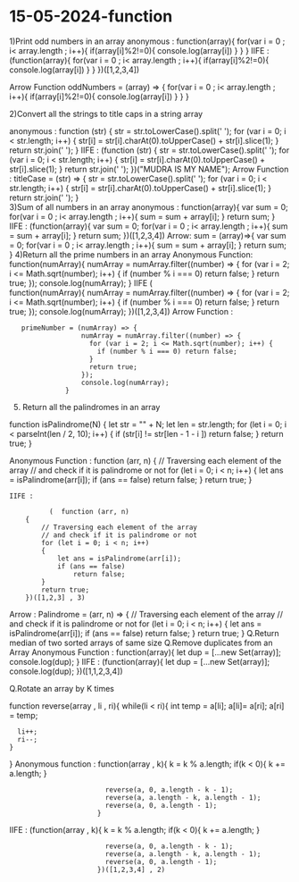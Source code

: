 # 15-05-2024-function

1)Print odd numbers in an array
anonymous  :  function(array){
                  for(var i = 0 ; i< array.length ; i++){
                        if(array[i]%2!=0){
                           console.log(array[i])
                        } 
                   }
                }
IIFE :       (function(array){
             for(var i = 0 ; i< array.length ; i++){
                        if(array[i]%2!=0){
                           console.log(array[i])
                        } 
                   }
             })([1,2,3,4])
             
Arrow Function    oddNumbers = (array) => {
                   for(var i = 0 ; i< array.length ; i++){
                        if(array[i]%2!=0){
                           console.log(array[i])
                        } 
                   }
                        }
                        
   2)Convert all the strings to title caps in a string array
   
 anonymous :   function (str) {
                    str = str.toLowerCase().split(' ');
                    for (var i = 0; i < str.length; i++) {
                      str[i] = str[i].charAt(0).toUpperCase() + str[i].slice(1); 
                    } 
                    return str.join(' ');
                  }
IIFE : (function (str) {
                    str = str.toLowerCase().split(' ');
                    for (var i = 0; i < str.length; i++) {
                      str[i] = str[i].charAt(0).toUpperCase() + str[i].slice(1); 
                    } 
                    return str.join(' ');
                  })("MUDRA IS MY NAME");
 Arrow Function : titleCase = (str) => {
                    str = str.toLowerCase().split(' ');
                    for (var i = 0; i < str.length; i++) {
                      str[i] = str[i].charAt(0).toUpperCase() + str[i].slice(1); 
                    } 
                    return str.join(' ');
                  }            
3)Sum of all numbers in an array 
anonymous  :  function(array){
                  var sum = 0;
                  for(var i = 0 ; i< array.length ; i++){
                     sum = sum + array[i];
                   }
                   return sum;
                }
IIFE :       (function(array){
             var sum = 0;
                  for(var i = 0 ; i< array.length ; i++){
                     sum = sum + array[i];
                   }
                   return sum;
             })([1,2,3,4])
Arrow:       sum = (array)=>{
             var sum = 0;
                  for(var i = 0 ; i< array.length ; i++){
                     sum = sum + array[i];
                   }
                   return sum;
                   }
4)Return all the prime numbers in an array
    Anonymous Function:
                 function(numArray){
                      numArray = numArray.filter((number) => {
                        for (var i = 2; i <= Math.sqrt(number); i++) {
                          if (number % i === 0) return false;
                        }
                        return true;
                      });
                      console.log(numArray);
                  }
   IIFE 
                   (  
                   function(numArray){
                      numArray = numArray.filter((number) => {
                        for (var i = 2; i <= Math.sqrt(number); i++) {
                          if (number % i === 0) return false;
                        }
                        return true;
                      });
                      console.log(numArray);
                  })([1,2,3,4])
    Arrow Function :
    
       primeNumber = (numArray) => {
                      numArray = numArray.filter((number) => {
                        for (var i = 2; i <= Math.sqrt(number); i++) {
                          if (number % i === 0) return false;
                        }
                        return true;
                      });
                      console.log(numArray);
                  }
                  
5)  Return all the palindromes in an array

function isPalindrome(N)
    {
        let str = "" + N;
        let len = str.length;
        for (let i = 0; i < parseInt(len / 2, 10); i++)
        {
            if (str[i] != str[len - 1 - i ])
                return false;
        }
        return true;
    }
    
  Anonymous Function :  function (arr, n)
    {
        // Traversing each element of the array
        // and check if it is palindrome or not
        for (let i = 0; i < n; i++)
        {
            let ans = isPalindrome(arr[i]);
            if (ans == false)
                return false;
        }
        return true;
    }
    
    IIFE : 

              (  function (arr, n)
        {
            // Traversing each element of the array
            // and check if it is palindrome or not
            for (let i = 0; i < n; i++)
            {
                let ans = isPalindrome(arr[i]);
                if (ans == false)
                    return false;
            }
            return true;
        })([1,2,3] , 3)

Arrow : 
Palindrome = (arr, n) =>
    {
        // Traversing each element of the array
        // and check if it is palindrome or not
        for (let i = 0; i < n; i++)
        {
            let ans = isPalindrome(arr[i]);
            if (ans == false)
                return false;
        }
        return true;
    }
Q.Return median of two sorted arrays of same size
Q.Remove duplicates from an Array
Anonymous Function : function(array){
                        let dup = [...new Set(array)];
                        console.log(dup);
                      }
IIFE :                (function(array){
                        let dup = [...new Set(array)];
                        console.log(dup);
                       })([1,1,2,3,4])
                       

Q.Rotate an array by K times

function reverse(array , li , ri){
 while(li < ri){
      int temp = a[li];
      a[li]= a[ri];
      a[ri] = temp;
      
      li++;
      ri--;
    }
}
Anonymous function : function(array , k){
                          k = k % a.length;
                            if(k < 0){
                              k += a.length;
                            }

                            reverse(a, 0, a.length - k - 1);
                            reverse(a, a.length - k, a.length - 1);
                            reverse(a, 0, a.length - 1);
                          }
                          
   IIFE :   (function(array , k){
                          k = k % a.length;
                            if(k < 0){
                              k += a.length;
                            }

                            reverse(a, 0, a.length - k - 1);
                            reverse(a, a.length - k, a.length - 1);
                            reverse(a, 0, a.length - 1);
                          })([1,2,3,4] , 2)
